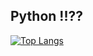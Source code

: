 ## Python !!??
[![Top Langs](https://github-readme-stats.vercel.app/api/top-langs/?username=amechan-314159)](https://github.com/anuraghazra/github-readme-stats)

<!--
**amechan-314159/amechan-314159** is a ✨ _special_ ✨ repository because its `README.md` (this file) appears on your GitHub profile.

Here are some ideas to get you started:

- 🔭 I’m currently working on ...
- 🌱 I’m currently learning ...
- 👯 I’m looking to collaborate on ...
- 🤔 I’m looking for help with ...
- 💬 Ask me about ...
- 📫 How to reach me: ...
- 😄 Pronouns: ...
- ⚡ Fun fact: ...
-->
